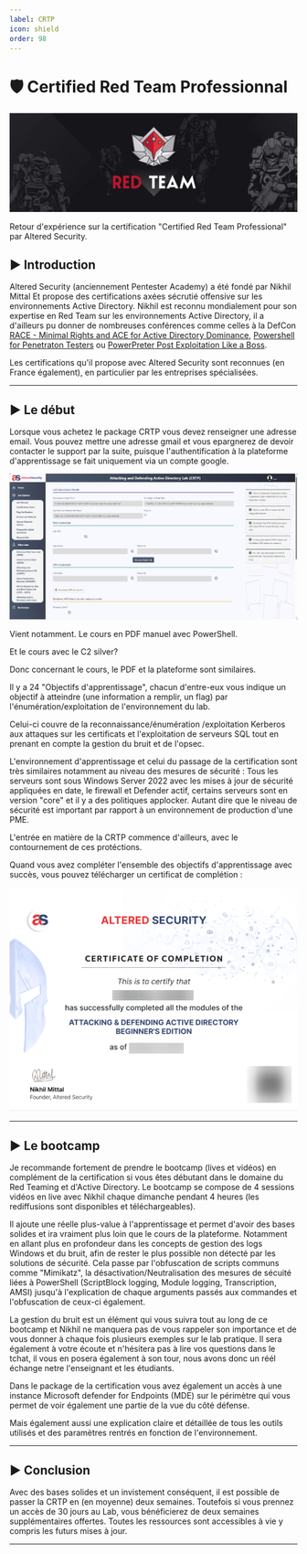 ```yaml
---
label: CRTP
icon: shield
order: 98
---
```


# 🛡️ Certified Red Team Professionnal

![Source : redteamdefense.org](images/redteam.webp)

Retour d'expérience sur la certification "Certified Red Team Professional" par Altered Security. 

## ▶️ Introduction

Altered Security (anciennement Pentester Academy) a été fondé par Nikhil Mittal Et propose des certifications axées sécrutié offensive sur les environnements Active Directory. Nikhil est reconnu mondialement pour son expertise en Red Team sur les environnements Active Directory, il a d'ailleurs pu donner de nombreuses conférences comme celles à la DefCon [RACE - Minimal Rights and ACE for Active Directory Dominance](https://www.youtube.com/watch?v=F_Fy7M1AO_Q), [Powershell for Penetraton Testers](https://www.youtube.com/watch?v=PezFo2Y1BUA) ou [PowerPreter Post Exploitation Like a Boss](https://www.youtube.com/watch?v=NXydblaJaZQ).

Les certifications qu'il propose avec Altered Security sont reconnues (en France également), en particulier par les entreprises spécialisées.

---

## ▶️ Le début

Lorsque vous achetez le package CRTP vous devez renseigner une adresse email. Vous pouvez mettre une adresse gmail et vous epargnerez de devoir contacter le support par la suite, puisque l'authentification à la plateforme d'apprentissage se fait uniquement via un compte google.

![Interface de la plateforme d'apprentissage d'Altered Security](images/interface.webp)

Vient notamment. Le cours en PDF manuel avec PowerShell. 

Et le cours avec le C2 silver? 

Donc concernant le cours, le PDF et la plateforme sont similaires. 

Il y a 24 "Objectifs d'apprentissage", chacun d'entre-eux vous indique un objectif à atteindre (une information a remplir, un flag) par l'énumération/exploitation de l'environnement du lab.

Celui-ci couvre de la reconnaissance/énumération /exploitation Kerberos aux attaques sur les certificats et l'exploitation de serveurs SQL tout en prenant en compte la gestion du bruit et de l'opsec.

L'environnement d'apprentissage et celui du passage de la certification sont très similaires notamment au niveau des mesures de sécurité :
Tous les serveurs sont sous Windows Server 2022 avec les mises à jour de sécurité appliquées en date, le firewall et Defender actif, certains serveurs sont en version "core" et il y a des politiques applocker. Autant dire que le niveau de sécurité est important par rapport à un environnement de production d'une PME.

L'entrée en matière de la CRTP commence d'ailleurs, avec le contournement de ces protéctions.

Quand vous avez compléter l'ensemble des objectifs d'apprentissage avec succès, vous pouvez télécharger un certificat de complétion :

![Certificat de complétion du Lab](images/labcertificate.webp)

---

## ▶️ Le bootcamp

Je recommande fortement de prendre le bootcamp (lives et vidéos) en complément de la certification si vous êtes débutant dans le domaine du Red Teaming et d'Active Directory. Le bootcamp se compose de 4 sessions vidéos en live avec Nikhil chaque dimanche pendant 4 heures (les rediffusions sont disponibles et téléchargeables).

Il ajoute une réelle plus-value à l'apprentissage et permet d'avoir des bases solides et ira vraiment plus loin que le cours de la plateforme.
Notamment en allant plus en profondeur dans les concepts de gestion des logs Windows et du bruit, afin de rester le plus possible non détecté par les solutions de sécurité. Cela passe par l'obfuscation de scripts communs comme "Mimikatz", la désactivation/Neutralisation des mesures de sécuité liées à PowerShell (ScriptBlock logging, Module logging, Transcription, AMSI) jusqu'à l'explication de chaque arguments passés aux commandes et l'obfuscation de ceux-ci également.  

La gestion du bruit est un élément qui vous suivra tout au long de ce bootcamp et Nikhil ne manquera pas de vous rappeler son importance et de vous donner à chaque fois plusieurs exemples sur le lab pratique. Il sera également à votre écoute et n'hésitera pas à lire vos questions dans le tchat, il vous en posera également à son tour, nous avons donc un réél échange netre l'enseignant et les étudiants.  

Dans le package de la certification vous avez également un accès à une instance Microsoft defender for Endpoints (MDE) sur le périmètre qui vous permet de voir également une partie de la vue du côté défense.

Mais également aussi une explication claire et détaillée de tous les outils utilisés et des paramètres rentrés en fonction de l'environnement. 

---

## ▶️ Conclusion

Avec des bases solides et un invistement conséquent, il est possible de passer la CRTP en (en moyenne) deux semaines. Toutefois si vous prennez un accès de 30 jours au Lab, vous bénéficierez de deux semaines supplémentaires offertes. Toutes les ressources sont accessibles à vie y compris les futurs mises à jour.

---